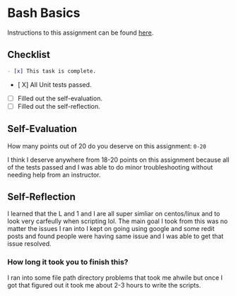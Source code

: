 # Bash Basics

Instructions to this assignment can be found [here](https://it3038c.github.io/modules/2/bash-basics).

## Checklist

```md
- [x] This task is complete.
```

- [ X] All Unit tests passed.
- [ ] Filled out the self-evaluation.
- [ ] Filled out the self-reflection.

## Self-Evaluation

How many points out of 20 do you deserve on this assignment: `0-20`

I think I deserve anywhere from 18-20 points on this assignment because all of the tests passed and I was able to do minor troubleshooting without needing help from an instructor.

## Self-Reflection
<!-- What did you learn that you found interesting -->

I learned that the L and 1 and I are all super simliar on centos/linux and to look very carfeully when scripting lol. The main goal I took from this was no matter the issues I ran into I kept on going using google and some redit posts and found people were having same issue and I was able to get that issue resolved.

### How long it took you to finish this?

I ran into some file path directory problems that took me ahwile but once I got that figured out it took me about 2-3 hours to write the scripts.
